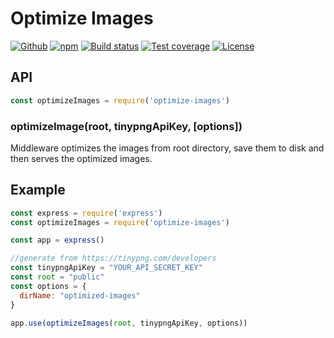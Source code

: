 # Optimize Images

[![Github][github-tag]][github-url]
[![npm][npm-tag]][npm-url]
[![Build status][travis-image]][travis-url]
[![Test coverage][coveralls-image]][coveralls-url]
[![License][license-image]][license-url]

## API

```js
const optimizeImages = require('optimize-images')
```
### optimizeImage(root, tinypngApiKey, [options])

Middleware optimizes the images from root directory, save them to disk and then serves the optimized images.

## Example

```js
const express = require('express')
const optimizeImages = require('optimize-images')

const app = express()

//generate from https://tinypng.com/developers
const tinypngApiKey = "YOUR_API_SECRET_KEY"
const root = "public"
const options = {
  dirName: "optimized-images" 
}

app.use(optimizeImages(root, tinypngApiKey, options))

```


[github-tag]: http://img.shields.io/github/tag/futerzak/optimize-images.svg?style=flat-square
[github-url]: https://github.com/futerzak/optimize-images/tags
[travis-image]: https://img.shields.io/travis/futerzak/optimize-images.svg?style=flat-square
[travis-url]: https://travis-ci.org/futerzak/optimize-images
[coveralls-image]: https://coveralls.io/repos/github/futerzak/optimize-images/badge.svg?branch=master
[coveralls-url]: https://coveralls.io/github/futerzak/optimize-images?branch=master
[license-image]: https://img.shields.io/badge/license-MIT-blue.svg?style=flat-square
[license-url]:https://raw.githubusercontent.com/futerzak/optimize-images/master/LICENSE
[npm-tag]: https://img.shields.io/npm/v/optimize-images.svg?style=flat-square
[npm-url]: https://www.npmjs.com/package/optimize-images
